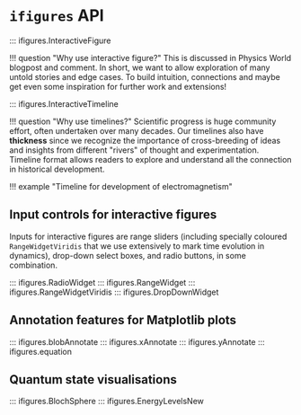 # `ifigures` API


::: ifigures.InteractiveFigure  

!!! question "Why use interactive figure?"
    This is discussed in Physics World blogpost and comment. In short, we want to allow exploration of many untold stories and edge cases. To build intuition, connections and maybe get even some inspiration for further work and extensions!

::: ifigures.InteractiveTimeline

!!! question "Why use timelines?"
    Scientific progress is huge community effort, often undertaken over many decades. Our timelines also have **thickness** since we recognize the importance of cross-breeding of ideas and insights from different "rivers" of thought and experimentation. Timeline format allows readers to explore and understand all the connection in historical development.

!!! example "Timeline for development of electromagnetism"


## Input controls for interactive figures

Inputs for interactive figures are range sliders (including specially coloured `RangeWidgetViridis` that we use extensively to mark time evolution in dynamics), drop-down select boxes, and radio buttons, in some combination.

::: ifigures.RadioWidget
::: ifigures.RangeWidget
::: ifigures.RangeWidgetViridis
::: ifigures.DropDownWidget

## Annotation features for Matplotlib plots
::: ifigures.blobAnnotate
::: ifigures.xAnnotate
::: ifigures.yAnnotate
::: ifigures.equation

## Quantum state visualisations

::: ifigures.BlochSphere
::: ifigures.EnergyLevelsNew